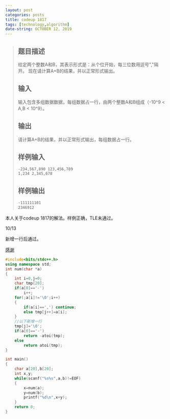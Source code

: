 ```yaml
---
layout: post
categories: posts
title: codeup 1817
tags: [technology,algorithm]
date-string: OCTOBER 12, 2019
---
```


>## 题目描述
>
>给定两个整数A和B，其表示形式是：从个位开始，每三位数用逗号","隔开。
>现在请计算A+B的结果，并以正常形式输出。
>
>## 输入
>
>输入包含多组数据数据，每组数据占一行，由两个整数A和B组成（-10^9 < A,B < 10^9）。
>
>## 输出
>
>请计算A+B的结果，并以正常形式输出，每组数据占一行。
>
>## 样例输入
>
>```
>-234,567,890 123,456,789
>1,234 2,345,678
>```
>
>## 样例输出
>
>```html
>-111111101
>2346912
>```

本人关于codeup 1817的解法。样例正确，TLE未通过。

10/13 

新增一行后通过。

<a href="https://jiang704.github.io/">感谢</a>

``` c++
#include<bits/stdc++.h>
using namespace std;
int num(char *a)
{
    int i=0,j=0;
    char tmp[20];
    if(a[0]=='-')
        i++;
    for(;a[i]!='\0';i++)
    {
        if(a[i]==',') continue;
        else tmp[j++]=a[i];
    }
    //以下新增一行
    tmp[j]='\0';
    if(a[0]=='-')
        return -atoi(tmp);
    else
        return atoi(tmp);
}

int main()
{
    char a[20],b[20];
    int x,y;
    while(scanf("%s%s",a,b)!=EOF)
    {
        x=num(a);
        y=num(b);
        printf("%d\n",x+y);
    }
    return 0;
}
```
